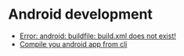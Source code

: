 # Android development
- [Error: android: buildfile: build.xml does not exist!](./error-android-buildfile-build-xml-does-not-exist.md)
- [Compile you android app from cli](./compile-you-android-app-from-cli.md)
